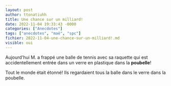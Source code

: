 ```yaml
---
layout: post
author: ttonatiuhh
title: Une chance sur un milliard!
date: 2022-11-04 19:33:43 -0000
categories: ["Anecdotes"]
tags: ["anecdotes", "maë", "spc"]
fichier: 2022-11-04-une-chance-sur-un-milliard!.md
visible: oui
---
```



Aujourd'hui M. a frappé une balle de tennis avec sa raquette qui est accidentellement entrée dans un verre en plastique dans la **poubelle**!

Tout le monde était étonné! Ils regardaient tous la balle dans le verre dans la poubelle.